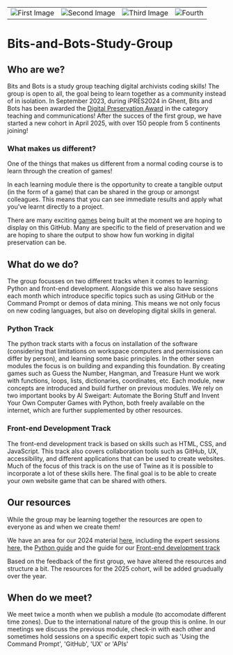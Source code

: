 |||||
|:-:|:-:|:-:|:-:|
|![First Image](https://github.com/Lotte-W/Bits-and-Bots-study-group/blob/main/media/Bits%20and%20Bots%20logo.jpg)|![Second Image](https://github.com/Lotte-W/Bits-and-Bots-study-group/blob/main/media/Bits%20and%20Bots%20logo.jpg)|![Third Image](https://github.com/Lotte-W/Bits-and-Bots-study-group/blob/main/media/Bits%20and%20Bots%20logo.jpg)|![Fourth](https://github.com/Lotte-W/Bits-and-Bots-study-group/blob/main/media/Bits%20and%20Bots%20logo.jpg)|

# Bits-and-Bots-Study-Group

## Who are we?
Bits and Bots is a study group teaching digital archivists coding skills! The group is open to all, the goal being to learn together as a community instead of in isolation. 
In September 2023, during iPRES2024 in Ghent, Bits and Bots has been awarded the [Digital Preservation Award](https://www.dpconline.org/events/digital-preservation-awards/the-finalists-award-for-teaching-and-communications) in the category teaching and communications! 
After the succes of the first group, we have started a new cohort in April 2025, with over 150 people from 5 continents joining!

### What makes us different?

One of the things that makes us different from a normal coding course is to learn through the creation of games!

In each learning module there is the opportunity to create a tangible output (in the form of a game) that can be shared in the group or amongst colleagues. This means that you can see immediate results and apply what you've learnt directly to a project. 

There are many exciting [games](https://github.com/Lotte-W/Bits-and-Bots-study-group/tree/main/Games) being built at the moment we are hoping to display on this GitHub. Many are specific to the field of preservation and we are hoping to share the output to show how fun working in digital preservation can be. 

## What do we do?

The group focusses on two different tracks when it comes to learning: Python and front-end development. Alongside this we also have sessions each month which introduce specific topics such as using GitHub or the Command Prompt or demos of data mining. This means we not only focus on new coding languages, but also on developing digital skills in general. 

### Python Track
The python track starts with a focus on installation of the software (considering that limitations on workspace computers and permissions can differ by person), and learning some basic principles. In the other seven modules the focus is on building and expanding this foundation. By creating games such as Guess the Number, Hangman, and Treasure Hunt we work with functions, loops, lists, dictionaries, coordinates, etc. Each module, new concepts are introduced and build further on previous modules. We rely on two important books by Al Sweigart: Automate the Boring Stuff and Invent Your Own Computer Games with Python, both freely available on the internet, which are further supplemented by other resources.

### Front-end Development Track
The front-end development track is based on skills such as HTML, CSS, and JavaScript. This track also covers collaboration tools such as GitHub, UX, accessibility, and different applications that can be used to create websites. Much of the focus of this track is on the use of Twine as it is possible to incorporate a lot of these skills here. The final goal is to be able to create your own website game that can be shared with others.

## Our resources
While the group may be learning together the resources are open to everyone as and when we create them!

We have an area for our 2024 material [here](https://github.com/Lotte-W/Bits-and-Bots-study-group/tree/fcf51bd7534ee166cdd3cafa78f4b6210eb863b0/2024), including the expert sessions [here](https://github.com/Lotte-W/Bits-and-Bots-study-group/tree/fcf51bd7534ee166cdd3cafa78f4b6210eb863b0/2024/Expert_sessions), the [Python guide](https://github.com/Lotte-W/Bits-and-Bots-study-group/tree/main/Python_recources) and the guide for our [Front-end development track](https://github.com/Lotte-W/Bits-and-Bots-study-group/tree/fcf51bd7534ee166cdd3cafa78f4b6210eb863b0/2024/front-end_resources)

Based on the feedback of the first group, we have altered the resources and structure a bit. The resources for the 2025 cohort, will be added gruadually over the year.


## When do we meet?
We meet twice a month when we publish a module (to accomodate different time zones). Due to the international nature of the group this is online. In our meetings we discuss the previous module, check-in with each other and sometimes hold sessions on a specific expert topic such as 'Using the Command Prompt', 'GitHub', 'UX' or 'APIs'



